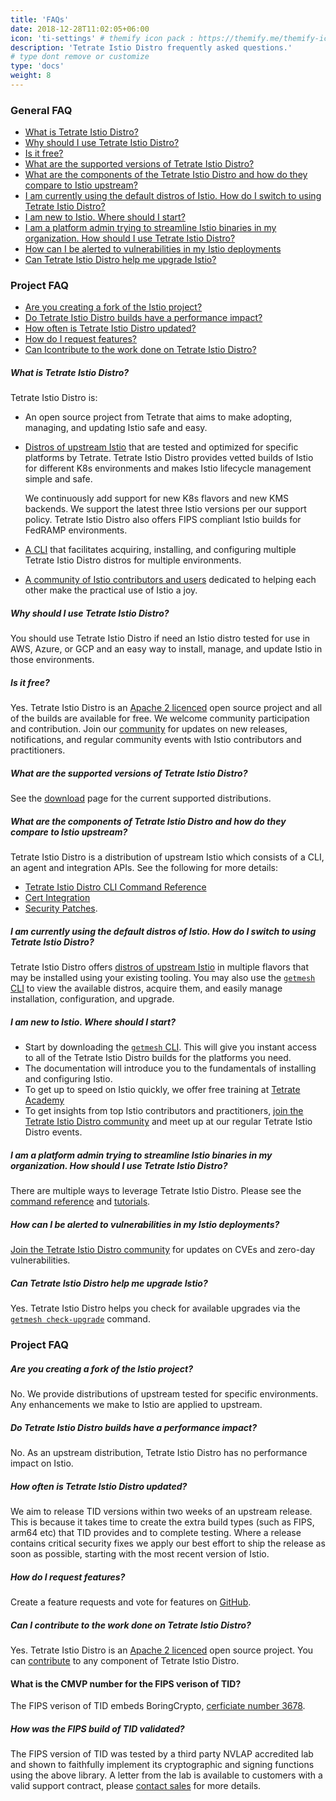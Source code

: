 ```yaml
---
title: 'FAQs'
date: 2018-12-28T11:02:05+06:00
icon: 'ti-settings' # themify icon pack : https://themify.me/themify-icons
description: 'Tetrate Istio Distro frequently asked questions.'
# type dont remove or customize
type: 'docs'
weight: 8
---
```


### General FAQ

- [What is Tetrate Istio Distro?](#what-is-tetrate-istio-distro)
- [Why should I use Tetrate Istio Distro?](#why-should-i-use-tetrate-istio-distro)
- [Is it free?](#is-it-free)
- [What are the supported versions of Tetrate Istio Distro?](#what-are-the-supported-versions-of-tetrate-istio-distro)
- [What are the components of the Tetrate Istio Distro and how do they compare to Istio upstream?](#what-are-the-components-of-tetrate-istio-distro-and-how-do-they-compare-to-istio-upstream)
- [I am currently using the default distros of Istio. How do I switch to using Tetrate Istio Distro?](#i-am-currently-using-the-default-distros-of-istio-how-do-i-switch-to-using-tetrate-istio-distro)
- [I am new to Istio. Where should I start?](#i-am-new-to-istio-where-should-i-start)
- [I am a platform admin trying to streamline Istio binaries in my organization. How should I use Tetrate Istio Distro?](#i-am-a-platform-admin-trying-to-streamline-istio-binaries-in-my-organization-how-should-i-use-tetrate-istio-distro)
- [How can I be alerted to vulnerabilities in my Istio deployments](#how-can-i-be-alerted-to-vulnerabilities-in-my-istio-deployments)
- [Can Tetrate Istio Distro help me upgrade Istio?](#can-tetrate-istio-distro-help-me-upgrade-istio)

### Project FAQ

- [Are you creating a fork of the Istio project?](#are-you-creating-a-fork-of-the-istio-project)
- [Do Tetrate Istio Distro builds have a performance impact?](#do-tetrate-istio-distro-builds-have-a-performance-impact)
- [How often is Tetrate Istio Distro updated?](#how-often-is-tetrate-istio-distro-updated)
- [How do I request features?](#how-do-i-request-features)
- [Can Icontribute to the work done on Tetrate Istio Distro?](#can-i-contribute-to-the-work-done-on-tetrate-istio-distro)

##### What is Tetrate Istio Distro?

Tetrate Istio Distro is:

- An open source project from Tetrate that aims to make adopting, managing, and updating Istio safe and easy.

- [Distros of upstream Istio](/download) that are tested and optimized for specific platforms by Tetrate. Tetrate Istio Distro provides
  vetted builds of Istio for different K8s environments and makes Istio lifecycle management simple and safe.

  We continuously add support for new K8s flavors and new KMS backends. We support the latest three Istio versions per our support policy.
  Tetrate Istio Distro also offers FIPS compliant Istio builds for FedRAMP environments.

- [A CLI](/getmesh-cli) that facilitates acquiring, installing, and configuring multiple Tetrate Istio Distro distros for multiple
  environments.

- [A community of Istio contributors and users](/community) dedicated to helping each other make the practical use of
  Istio a joy.

##### Why should I use Tetrate Istio Distro?

You should use Tetrate Istio Distro if need an Istio distro tested for use in AWS, Azure, or GCP and an easy way to install,
manage, and update Istio in those environments.

##### Is it free?

Yes. Tetrate Istio Distro is an [Apache 2 licenced](https://www.apache.org/licenses/LICENSE-2.0) open source project and
all of the builds are available for free. We welcome community participation and contribution. Join our
[community](/community) for updates on new releases, notifications, and regular community events with Istio
contributors and practitioners.

##### What are the supported versions of Tetrate Istio Distro?

See the [download](/download) page for the current supported distributions.

##### What are the components of Tetrate Istio Distro and how do they compare to Istio upstream?

Tetrate Istio Distro is a distribution of upstream Istio which consists of a CLI, an agent and integration APIs. See the following
for more details:

- [Tetrate Istio Distro CLI Command Reference](/getmesh-cli/reference/getmesh)
- [Cert Integration](/istio-ca-certs-integrations)
- [Security Patches](/download).

##### I am currently using the default distros of Istio. How do I switch to using Tetrate Istio Distro?

Tetrate Istio Distro offers [distros of upstream Istio](/download) in multiple flavors that may be installed using your existing
tooling. You may also use the [`getmesh` CLI](/getmesh-cli) to view the available distros, acquire them, and easily
manage installation, configuration, and upgrade.

##### I am new to Istio. Where should I start?

- Start by downloading the [`getmesh` CLI](/getmesh-cli). This will give you instant access to all of the Tetrate Istio Distro
  builds for the platforms you need.
- The documentation will introduce you to the fundamentals of installing and configuring Istio.
- To get up to speed on Istio quickly, we offer free training at
  [Tetrate Academy](https://academy.tetrate.io/courses/istio-fundamentals)
- To get insights from top Istio contributors and practitioners, [join the Tetrate Istio Distro community](/community) and meet up
  at our regular Tetrate Istio Distro events.

##### I am a platform admin trying to streamline Istio binaries in my organization. How should I use Tetrate Istio Distro?

There are multiple ways to leverage Tetrate Istio Distro. Please see the [command reference](/getmesh-cli/reference/getmesh) and [tutorials](/istio-in-practice).

##### How can I be alerted to vulnerabilities in my Istio deployments?

[Join the Tetrate Istio Distro community](/community) for updates on CVEs and zero-day vulnerabilities.

##### Can Tetrate Istio Distro help me upgrade Istio?

Yes. Tetrate Istio Distro helps you check for available upgrades via the [`getmesh check-upgrade`](/getmesh-cli/reference/getmesh_check-upgrade/) command.

### Project FAQ

##### Are you creating a fork of the Istio project?

No. We provide distributions of upstream tested for specific environments. Any enhancements we make to Istio are applied
to upstream.

##### Do Tetrate Istio Distro builds have a performance impact?

No. As an upstream distribution, Tetrate Istio Distro has no performance impact on Istio.

##### How often is Tetrate Istio Distro updated?

We aim to release TID versions within two weeks of an upstream release.  This is because it takes time to create the extra build types (such as FIPS, arm64 etc) that TID provides and to complete testing.  Where a release contains critical security fixes we apply our best effort to ship the release as soon as possible, starting with the most recent version of Istio.

##### How do I request features?

Create a feature requests and vote for features on [GitHub](https://github.com/tetratelabs/getmesh).

##### Can I contribute to the work done on Tetrate Istio Distro?

Yes. Tetrate Istio Distro is an [Apache 2 licenced](https://www.apache.org/licenses/LICENSE-2.0) open source project. You can
[contribute](/community/contributing) to any component of Tetrate Istio Distro.

#### What is the CMVP number for the FIPS verison of TID?

The FIPS verison of TID embeds BoringCrypto, [cerficiate number 3678](https://csrc.nist.gov/projects/cryptographic-module-validation-program/certificate/3678).

##### How was the FIPS build of TID validated?

The FIPS version of TID was tested by a third party NVLAP accredited lab and shown to faithfully implement its cryptographic and signing functions using the above library.  A letter from the lab is available to customers with a valid support contract, please [contact sales](https://www.tetrate.io/contact-us-sales/) for more details.
